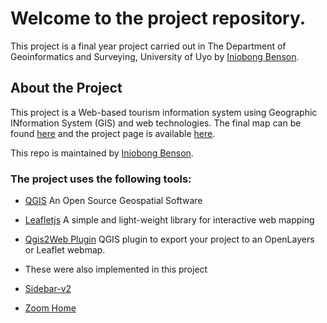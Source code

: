 # **Welcome to the project repository.**
This project is a final year project carried out in The Department of Geoinformatics and Surveying, University of Uyo by [Iniobong Benson](https://about.me/ibenson).

## **About the Project**
This project is a Web-based tourism information system using Geographic INformation System (GIS) and web technologies. The final map can be found [here](https://touruyo.github.io/map) and the project page is available [here](https://touruyo.github.io).


This repo is maintained by [Iniobong Benson](https://github.com/linibensonjr).

### **The project uses the following tools:**
* [QGIS](https://qgis.org)
    An Open Source Geospatial Software

* [Leafletjs](https://leaflet.com)
    A simple and light-weight library for interactive web mapping

* [Qgis2Web Plugin](https://github.com/tomchadwin/qgis2web)
    QGIS plugin to export your project to an OpenLayers or Leaflet webmap.

* These were also implemented in this project

- [Sidebar-v2](https://github.com/touruyo/sidebar-v2)

- [Zoom Home](https://github.com/torfuspolymorphus/leaflet.zoomhome)

